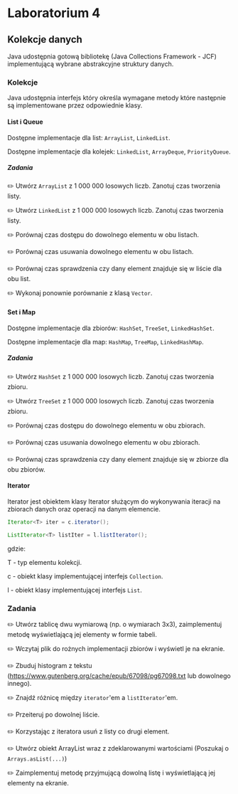 # Laboratorium 4

## Kolekcje danych
Java udostępnia gotową bibliotekę (Java Collections Framework - JCF) implementującą wybrane abstrakcyjne struktury danych.

### Kolekcje
Java udostępnia interfejs który określa wymagane metody które następnie są implementowane przez odpowiednie klasy.

#### List i Queue

Dostępne implementacje dla list: `ArrayList`, `LinkedList`.

Dostępne implementacje dla kolejek: `LinkedList`, `ArrayDeque`, `PriorityQueue`.

##### Zadania

✏️ Utwórz `ArrayList` z 1 000 000 losowych liczb. Zanotuj czas tworzenia listy.

✏️ Utwórz `LinkedList` z 1 000 000 losowych liczb. Zanotuj czas tworzenia listy.

✏️ Porównaj czas dostępu do dowolnego elementu w obu listach.

✏️ Porównaj czas usuwania dowolnego elementu w obu listach.

✏️ Porównaj czas sprawdzenia czy dany element znajduje się w liście dla obu list.

✏️ Wykonaj ponownie porównanie z klasą `Vector`.

#### Set i Map

Dostępne implementacje dla zbiorów: `HashSet`, `TreeSet`, `LinkedHashSet`.

Dostępne implementacje dla map: `HashMap`, `TreeMap`, `LinkedHashMap`.

##### Zadania

✏️ Utwórz `HashSet` z 1 000 000 losowych liczb. Zanotuj czas tworzenia zbioru.

✏️ Utwórz `TreeSet` z 1 000 000 losowych liczb. Zanotuj czas tworzenia zbioru.

✏️ Porównaj czas dostępu do dowolnego elementu w obu zbiorach.

✏️ Porównaj czas usuwania dowolnego elementu w obu zbiorach.

✏️ Porównaj czas sprawdzenia czy dany element znajduje się w zbiorze dla obu zbiorów.


#### Iterator
Iterator jest obiektem klasy Iterator służącym do wykonywania iteracji na zbiorach danych oraz operacji na danym elemencie. 

```java
Iterator<T> iter = c.iterator();

ListIterator<T> listIter = l.listIterator();
```

gdzie:

T - typ elementu kolekcji.

c - obiekt klasy implementującej interfejs `Collection`.

l - obiekt klasy implementującej interfejs `List`.

### Zadania

✏️ Utwórz tablicę dwu wymiarową (np. o wymiarach 3x3), zaimplementuj metodę wyświetlającą jej elementy w formie tabeli.

✏️ Wczytaj plik do rożnych implementacji zbiorów i wyświetl je na ekranie.

✏️ Zbuduj histogram z tekstu (https://www.gutenberg.org/cache/epub/67098/pg67098.txt lub dowolnego innego).

✏️ Znajdź różnicę między `iterator`'em a `listIterator`'em.

✏️ Przeiteruj po dowolnej liście.

✏️ Korzystając z iteratora usuń z listy co drugi element.

✏️ Utwórz obiekt ArrayList wraz z zdeklarowanymi wartościami (Poszukaj o `Arrays.asList(...)`)

✏️ Zaimplementuj metodę przyjmującą dowolną listę i wyświetlającą jej elementy na ekranie.
